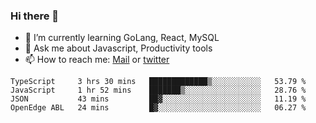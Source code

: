 ### Hi there 👋

- 🌱 I’m currently learning GoLang, React, MySQL
- 💬 Ask me about Javascript, Productivity tools 
- 📫 How to reach me: [Mail](mailto:kvaishak47@gmail.com) or [twitter](https://twitter.com/kvaish4k)

<!--START_SECTION:waka-->
```text
TypeScript     3 hrs 30 mins   █████████████▒░░░░░░░░░░░   53.79 % 
JavaScript     1 hr 52 mins    ███████▒░░░░░░░░░░░░░░░░░   28.76 % 
JSON           43 mins         ██▓░░░░░░░░░░░░░░░░░░░░░░   11.19 % 
OpenEdge ABL   24 mins         █▓░░░░░░░░░░░░░░░░░░░░░░░   06.27 % 
```
<!--END_SECTION:waka-->
